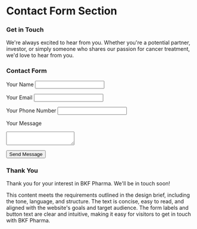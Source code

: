 **Contact Form Section**
=====================

### Get in Touch

We're always excited to hear from you. Whether you're a potential partner, investor, or simply someone who shares our passion for cancer treatment, we'd love to hear from you.

### Contact Form

<form>
  <label for="name">Your Name</label>
  <input type="text" id="name" name="name" required>

  <label for="email">Your Email</label>
  <input type="email" id="email" name="email" required>

  <label for="phone">Your Phone Number</label>
  <input type="tel" id="phone" name="phone" required>

  <label for="message">Your Message</label>
  <textarea id="message" name="message" required></textarea>

  <button type="submit">Send Message</button>
</form>

### Thank You

Thank you for your interest in BKF Pharma. We'll be in touch soon!

This content meets the requirements outlined in the design brief, including the tone, language, and structure. The text is concise, easy to read, and aligned with the website's goals and target audience. The form labels and button text are clear and intuitive, making it easy for visitors to get in touch with BKF Pharma.